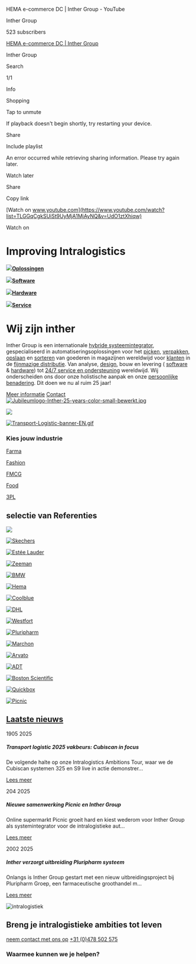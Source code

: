 HEMA e-commerce DC \| Inther Group - YouTube

Inther Group

523 subscribers

[HEMA e-commerce DC \| Inther Group](https://www.youtube.com/watch?list=TLGGqCgkSUiSt9UyMjA1MjAyNQ&v=UdO1ztXhiqw)

Inther Group

Search

1/1

Info

Shopping

Tap to unmute

If playback doesn't begin shortly, try restarting your device.

Share

Include playlist

An error occurred while retrieving sharing information. Please try again later.

Watch later

Share

Copy link

[Watch on www.youtube.com](https://www.youtube.com/watch?list=TLGGqCgkSUiSt9UyMjA1MjAyNQ&v=UdO1ztXhiqw)

Watch on

# Improving  Intralogistics

[![](https://inthergroup.nl/_asset/_public/Brain-Solution-icon-white-RGB-2-1-1.png)**Oplossingen**](https://inthergroup.nl/geintegreerde-systeemoplossingen)

[![](https://inthergroup.nl/_asset/_public/Soul-Software-icon-white-RGB-4-1-1.png)**Software**](https://inthergroup.nl/geintegreerde-systeemoplossingen/warehouse-software)

[![](https://inthergroup.nl/_asset/_public/Body-icon-white-RGB-3-1-1.png)**Hardware**](https://inthergroup.nl/geintegreerde-systeemoplossingen/technologieen)

[![](https://inthergroup.nl/_asset/_public/Heart-Service-icon-white-RGB-1-2-1-1.png)**Service**](https://inthergroup.nl/service)

# Wij zijn inther

Inther Group is een internationale [hybride systeemintegrator](https://inthergroup.nl/geintegreerde-systeemoplossingen "Geïntegreerde systeem oplossingen"), gespecialiseerd in automatiseringsoplossingen voor het [picken](https://inthergroup.nl/geintegreerde-systeemoplossingen/technologieen/orderpicken "Orderpicken"), [verpakken](https://inthergroup.nl/geintegreerde-systeemoplossingen/technologieen/verpakken "Verpakken"), [opslaan](https://inthergroup.nl/geintegreerde-systeemoplossingen/technologieen/opslag "Opslag") en [sorteren](https://inthergroup.nl/geintegreerde-systeemoplossingen/technologieen/sorteren "Sorteren") van goederen in magazijnen wereldwijd voor [klanten](https://inthergroup.nl/geintegreerde-systeemoplossingen/referenties "Referenties") in de [fijnmazige distributie](https://inthergroup.nl/geintegreerde-systeemoplossingen/industrie "Industrie"). Van analyse, [design](https://inthergroup.nl/geintegreerde-systeemoplossingen/integratie/design "Design"), bouw en levering ( [software](https://inthergroup.nl/geintegreerde-systeemoplossingen/warehouse-software "Warehouse software") & [hardware](https://inthergroup.nl/geintegreerde-systeemoplossingen/technologieen "Producten")) tot [24/7 service en ondersteuning](https://inthergroup.nl/service "Services") wereldwijd. Wij onderscheiden ons door onze holistische aanpak en onze [persoonlijke benadering](https://inthergroup.nl/corporate/over-inther-group/jouw-inther-team "Jouw Inther team"). Dit doen we nu al ruim 25 jaar!

[Meer informatie](https://inthergroup.nl/corporate "Corporate") [Contact](https://inthergroup.nl/contact "Contact") [![Jubileumlogo-Inther-25-years-color-small-bewerkt.jpg](https://inthergroup.nl/_asset/_public/Inther-Logo/Jubileumlogo-Inther-25-years-color-small-bewerkt.jpg)](https://inthergroup.nl/corporate/nieuws-evenementen/nieuwsberichten/inther-group-viert-25-jarig-succesverhaal "01-05-2023 - Inther Group viert 25-jarig succesverhaal")

![](https://inthergroup.nl/_asset/_private/htmlimage/1122/map.png)

[![Transport-Logistic-banner-EN.gif](https://inthergroup.nl/_asset/_public/Temp/Transport-Logistic-banner-EN.gif)](https://inthergroup.nl/corporate/nieuws-evenementen/nieuwsberichten/transport-logistic-2025-vakbeurs-cubiscan-in-focus "19-05-2025 - Transport logistic 2025 vakbeurs: Cubiscan in focus")

### Kies jouw industrie

[Farma](https://inthergroup.nl/geintegreerde-systeemoplossingen/industrie/farma "Farma")

[Fashion](https://inthergroup.nl/geintegreerde-systeemoplossingen/industrie/fashion "Fashion")

[FMCG](https://inthergroup.nl/geintegreerde-systeemoplossingen/industrie/fmcg "FMCG")

[Food](https://inthergroup.nl/geintegreerde-systeemoplossingen/industrie/food "Food")

[3PL](https://inthergroup.nl/geintegreerde-systeemoplossingen/industrie/3pl "3PL")

## selectie van Referenties

![](https://inthergroup.nl/_theme/inther/images/frontend/heartbeat.svg)

[![Skechers](https://inthergroup.nl/_cache/_public/Referentie-Skechers_cl8zMDB4MTAwX2RfMF9wbmdfL19hc3NldC9fcHJpdmF0ZS9jYXJvdXNlbC8xMTI5_f794e968.png)](https://inthergroup.nl/geintegreerde-systeemoplossingen/referenties/skechers "Skechers")

[![Estée Lauder](https://inthergroup.nl/_cache/_public/Referentie-Estee-Lauder_cl8zMDB4MTAwX2RfMF9wbmdfL19hc3NldC9fcHJpdmF0ZS9jYXJvdXNlbC8xMTI5_56f94cb6.png)](https://inthergroup.nl/geintegreerde-systeemoplossingen/referenties/estee-lauder "Estée Lauder")

[![Zeeman](https://inthergroup.nl/_cache/_public/Referentie-Zeeman_cl8zMDB4MTAwX2RfMF9wbmdfL19hc3NldC9fcHJpdmF0ZS9jYXJvdXNlbC8xMTI5_18c604c7.png)](https://inthergroup.nl/corporate/nieuws-evenementen/nieuwsberichten/zeeman-en-inther-group-het-dak-gaat-eraf "Zeeman")

[![BMW](https://inthergroup.nl/_cache/_public/BMW-white-kl_cl8zMDB4MTAwX2RfMF9wbmdfL19hc3NldC9fcHJpdmF0ZS9jYXJvdXNlbC8xMTI5_fbb2e720.png)](https://inthergroup.nl/geintegreerde-systeemoplossingen/referenties/bmw "BMW")

[![Hema](https://inthergroup.nl/_cache/_public/Referentie-HEMA_cl8zMDB4MTAwX2RfMF9wbmdfL19hc3NldC9fcHJpdmF0ZS9jYXJvdXNlbC8xMTI5_6b00fd5f.png)](https://inthergroup.nl/geintegreerde-systeemoplossingen/referenties/hema-1 "Hema")

[![Coolblue](https://inthergroup.nl/_cache/_public/Referentie-Coolblue_cl8zMDB4MTAwX2RfMF9wbmdfL19hc3NldC9fcHJpdmF0ZS9jYXJvdXNlbC8xMTI5_d67a2b1d.png)](https://inthergroup.nl/corporate/nieuws-evenementen/nieuwsberichten/inther-group-gaat-de-samenwerking-aan-met-coolblue "Coolblue")

[![DHL](https://inthergroup.nl/_cache/_public/Referentie-DHL_cl8zMDB4MTAwX2RfMF9wbmdfL19hc3NldC9fcHJpdmF0ZS9jYXJvdXNlbC8xMTI5_e068eefc.png)](https://inthergroup.nl/corporate/nieuws-evenementen/nieuwsberichten/dhl-life-sciences-kiest-voor-inther-group "DHL")

[![Westfort](https://inthergroup.nl/_cache/_public/Referentie-Westfort_cl8zMDB4MTAwX2RfMF9wbmdfL19hc3NldC9fcHJpdmF0ZS9jYXJvdXNlbC8xMTI5_c1bac3a0.png)](https://inthergroup.nl/corporate/nieuws-evenementen/nieuwsberichten/fysieke-installatie-voltooid-bij-westfort-vleesproducten "Westfort")

[![Pluripharm](https://inthergroup.nl/_cache/_public/Referentie-Pluripharm_cl8zMDB4MTAwX2RfMF9wbmdfL19hc3NldC9fcHJpdmF0ZS9jYXJvdXNlbC8xMTI5_59f021f0.png)](https://inthergroup.nl/geintegreerde-systeemoplossingen/referenties/pluripharm "Pluripharm")

[![Marchon](https://inthergroup.nl/_cache/_public/Referentie-Marchon_cl8zMDB4MTAwX2RfMF9wbmdfL19hc3NldC9fcHJpdmF0ZS9jYXJvdXNlbC8xMTI5_88c55fb6.png)](https://inthergroup.nl/geintegreerde-systeemoplossingen/referenties/marchon "Marchon")

[![Arvato](https://inthergroup.nl/_cache/_public/Referentie-Arvato_cl8zMDB4MTAwX2RfMF9wbmdfL19hc3NldC9fcHJpdmF0ZS9jYXJvdXNlbC8xMTI5_765b9622.png)](https://inthergroup.nl/corporate/nieuws-evenementen/nieuwsberichten/arvato-neemt-nieuwe-magazijnautomatisering-in-gebruik "Arvato")

[![ADT](https://inthergroup.nl/_cache/_public/Referentie-ADT_cl8zMDB4MTAwX2RfMF9wbmdfL19hc3NldC9fcHJpdmF0ZS9jYXJvdXNlbC8xMTI5_dd295408.png)](https://inthergroup.nl/geintegreerde-systeemoplossingen/referenties/adt "ADT")

[![Boston Scientific](https://inthergroup.nl/_cache/_public/Referentie-Boston-Scientific_cl8zMDB4MTAwX2RfMF9wbmdfL19hc3NldC9fcHJpdmF0ZS9jYXJvdXNlbC8xMTI5_8e75a99f.png)](https://inthergroup.nl/geintegreerde-systeemoplossingen/referenties/boston-scientific-1 "Boston Scientific")

[![Quickbox](https://inthergroup.nl/_cache/_public/QuickBox-Fulfillment600px-1_cl8zMDB4MTAwX2RfMF9wbmdfL19hc3NldC9fcHJpdmF0ZS9jYXJvdXNlbC8xMTI5_fcd74224.png)](https://inthergroup.nl/geintegreerde-systeemoplossingen/referenties/quickbox "Quickbox")

[![Picnic](https://inthergroup.nl/_cache/_public/Picnic_logo_cl8zMDB4MTAwX2RfMF9wbmdfL19hc3NldC9fcHJpdmF0ZS9jYXJvdXNlbC8xMTI5_0e85f5ca.png)](https://inthergroup.nl/geintegreerde-systeemoplossingen/referenties "Picnic")

## [Laatste nieuws](https://inthergroup.nl/corporate/nieuws-evenementen/nieuwsberichten "Nieuwsberichten")

1905 2025

##### Transport logistic 2025 vakbeurs: Cubiscan in focus

De volgende halte op onze Intralogistics Ambitions Tour, waar we de Cubiscan systemen 325 en S9 live in actie demonstrer...

[Lees meer](https://inthergroup.nl/corporate/nieuws-evenementen/nieuwsberichten/transport-logistic-2025-vakbeurs-cubiscan-in-focus "Transport logistic 2025 vakbeurs: Cubiscan in focus")

204 2025

##### Nieuwe samenwerking Picnic en Inther Group

Online supermarkt Picnic groeit hard en kiest wederom voor Inther Group als systemintegrator voor de intralogistieke aut...

[Lees meer](https://inthergroup.nl/corporate/nieuws-evenementen/nieuwsberichten/nieuwe-samenwerking-picnic-en-inther-group "Nieuwe samenwerking Picnic en Inther Group")

2002 2025

##### Inther verzorgt uitbreiding Pluripharm systeem

Onlangs is Inther Group gestart met een nieuw uitbreidingsproject bij Pluripharm Groep, een farmaceutische groothandel m...

[Lees meer](https://inthergroup.nl/corporate/nieuws-evenementen/nieuwsberichten/inther-verzorgt-uitbreiding-pluripharm-systeem "Inther verzorgt uitbreiding Pluripharm systeem")

![intralogistiek](https://inthergroup.nl/_cache/_public/Maintenance_YXJfNjQweDQwMF9kXzFfanBnXy9fYXNzZXQvX3ByaXZhdGUvc25pcHBldC8xMTI2_467f8bbe.jpg)

## Breng je intralogistieke ambities tot leven

[neem contact met ons op](https://inthergroup.nl/contact "Contact") [+31 (0)478 502 575](tel:+31478502575 "tel:+31(0)478502575")

### Waarmee kunnen we je helpen?